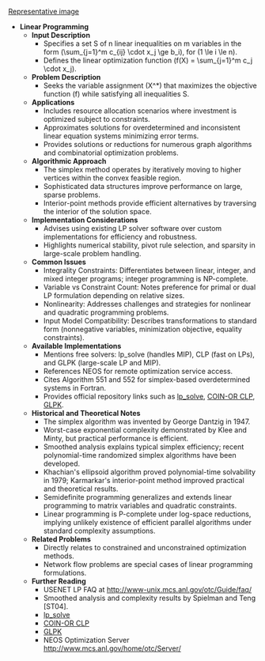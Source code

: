 [Representative image](ADM-ch13-linear-programming.best.png)

- **Linear Programming**
  - **Input Description**
    - Specifies a set S of n linear inequalities on m variables in the form \(\sum_{j=1}^m c_{ij} \cdot x_j \ge b_i\), for \(1 \le i \le n\).
    - Defines the linear optimization function \(f(X) = \sum_{j=1}^m c_j \cdot x_j\).
  - **Problem Description**
    - Seeks the variable assignment \(X^*\) that maximizes the objective function \(f\) while satisfying all inequalities S.
  - **Applications**
    - Includes resource allocation scenarios where investment is optimized subject to constraints.
    - Approximates solutions for overdetermined and inconsistent linear equation systems minimizing error terms.
    - Provides solutions or reductions for numerous graph algorithms and combinatorial optimization problems.
  - **Algorithmic Approach**
    - The simplex method operates by iteratively moving to higher vertices within the convex feasible region.
    - Sophisticated data structures improve performance on large, sparse problems.
    - Interior-point methods provide efficient alternatives by traversing the interior of the solution space.
  - **Implementation Considerations**
    - Advises using existing LP solver software over custom implementations for efficiency and robustness.
    - Highlights numerical stability, pivot rule selection, and sparsity in large-scale problem handling.
  - **Common Issues**
    - Integrality Constraints: Differentiates between linear, integer, and mixed integer programs; integer programming is NP-complete.
    - Variable vs Constraint Count: Notes preference for primal or dual LP formulation depending on relative sizes.
    - Nonlinearity: Addresses challenges and strategies for nonlinear and quadratic programming problems.
    - Input Model Compatibility: Describes transformations to standard form (nonnegative variables, minimization objective, equality constraints).
  - **Available Implementations**
    - Mentions free solvers: lp_solve (handles MIP), CLP (fast on LPs), and GLPK (large-scale LP and MIP).
    - References NEOS for remote optimization service access.
    - Cites Algorithm 551 and 552 for simplex-based overdetermined systems in Fortran.
    - Provides official repository links such as [lp_solve](http://lpsolve.sourceforge.net/5.5/), [COIN-OR CLP](http://www.coin-or.org/), [GLPK](http://www.gnu.org/software/glpk/).
  - **Historical and Theoretical Notes**
    - The simplex algorithm was invented by George Dantzig in 1947.
    - Worst-case exponential complexity demonstrated by Klee and Minty, but practical performance is efficient.
    - Smoothed analysis explains typical simplex efficiency; recent polynomial-time randomized simplex algorithms have been developed.
    - Khachian's ellipsoid algorithm proved polynomial-time solvability in 1979; Karmarkar's interior-point method improved practical and theoretical results.
    - Semidefinite programming generalizes and extends linear programming to matrix variables and quadratic constraints.
    - Linear programming is P-complete under log-space reductions, implying unlikely existence of efficient parallel algorithms under standard complexity assumptions.
  - **Related Problems**
    - Directly relates to constrained and unconstrained optimization methods.
    - Network flow problems are special cases of linear programming formulations.
  - **Further Reading**
    - USENET LP FAQ at http://www-unix.mcs.anl.gov/otc/Guide/faq/
    - Smoothed analysis and complexity results by Spielman and Teng [ST04].
    - [lp_solve](http://lpsolve.sourceforge.net/5.5/)
    - [COIN-OR CLP](http://www.coin-or.org/)
    - [GLPK](http://www.gnu.org/software/glpk/)
    - NEOS Optimization Server http://www.mcs.anl.gov/home/otc/Server/
